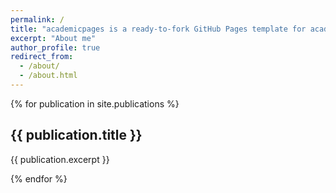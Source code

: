 ```yaml
---
permalink: /
title: "academicpages is a ready-to-fork GitHub Pages template for academic personal websites"
excerpt: "About me"
author_profile: true
redirect_from: 
  - /about/
  - /about.html
---
```


{% for publication in site.publications %}
  <h2>{{ publication.title }}</h2>
  <p>{{ publication.excerpt }}</p>
{% endfor %}
